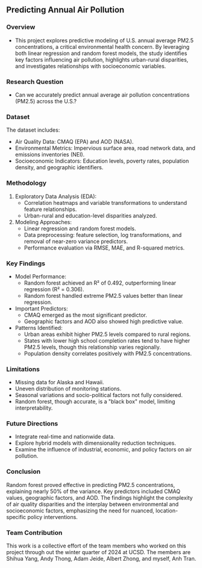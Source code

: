 ## Predicting Annual Air Pollution
### Overview
* This project explores predictive modeling of U.S. annual average PM2.5 concentrations, a critical environmental health concern. By leveraging both linear regression and random forest models, the study identifies key factors influencing air pollution, highlights urban-rural disparities, and investigates relationships with socioeconomic variables.

### Research Question
* Can we accurately predict annual average air pollution concentrations (PM2.5) across the U.S.?

### Dataset
The dataset includes:

* Air Quality Data: CMAQ (EPA) and AOD (NASA).
* Environmental Metrics: Impervious surface area, road network data, and emissions inventories (NEI).
* Socioeconomic Indicators: Education levels, poverty rates, population density, and geographic identifiers.

### Methodology
1. Exploratory Data Analysis (EDA):
    * Correlation heatmaps and variable transformations to understand feature relationships.
    * Urban-rural and education-level disparities analyzed.
2. Modeling Approaches:
    * Linear regression and random forest models.
    * Data preprocessing: feature selection, log transformations, and removal of near-zero variance predictors.
    * Performance evaluation via RMSE, MAE, and R-squared metrics.

### Key Findings
* Model Performance:
    * Random forest achieved an R² of 0.492, outperforming linear regression (R² = 0.306).
    * Random forest handled extreme PM2.5 values better than linear regression.
* Important Predictors:
    * CMAQ emerged as the most significant predictor.
    * Geographic factors and AOD also showed high predictive value.
* Patterns Identified:
    * Urban areas exhibit higher PM2.5 levels compared to rural regions.
    * States with lower high school completion rates tend to have higher PM2.5 levels, though this relationship varies regionally.
    * Population density correlates positively with PM2.5 concentrations.

### Limitations
* Missing data for Alaska and Hawaii.
* Uneven distribution of monitoring stations.
* Seasonal variations and socio-political factors not fully considered.
* Random forest, though accurate, is a "black box" model, limiting interpretability.

### Future Directions
* Integrate real-time and nationwide data.
* Explore hybrid models with dimensionality reduction techniques.
* Examine the influence of industrial, economic, and policy factors on air pollution.

### Conclusion
Random forest proved effective in predicting PM2.5 concentrations, explaining nearly 50% of the variance. Key predictors included CMAQ values, geographic factors, and AOD. The findings highlight the complexity of air quality disparities and the interplay between environmental and socioeconomic factors, emphasizing the need for nuanced, location-specific policy interventions.

### Team Contribution
This work is a collective effort of the team members who worked on this project through out the winter quarter of 2024 at UCSD. The members are Shihua Yang, Andy Thong, Adam Jeide, Albert Zhong, and myself, Anh Tran.
